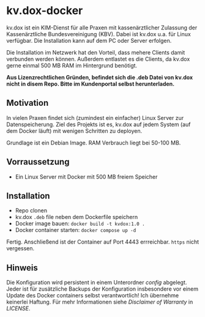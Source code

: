# kv.dox-docker
kv.dox ist ein KIM-Dienst für alle Praxen mit kassenärztlicher Zulassung der Kassenärztliche Bundesvereinigung (KBV). Dabei ist kv.dox u.a. für Linux verfügbar. Die Installation kann auf dem PC oder Server erfolgen.

Die Installation im Netzwerk hat den Vorteil, dass mehere Clients damit verbunden werden können. Außerdem entlastet es die Clients, da kv.dox gerne einmal 500 MB RAM im Hintergrund benötigt.

**Aus Lizenzrechtlichen Gründen, befindet sich die .deb Datei von kv.dox nicht in disem Repo. Bitte im Kundenportal selbst herunterladen.**

## Motivation
In vielen Praxen findet sich (zumindest ein einfacher) Linux Server zur Datenspeicherung. Ziel des Projekts ist es, kv.dox auf jedem System (auf dem Docker läuft) mit wenigen Schritten zu deployen.

Grundlage ist ein Debian Image. RAM Verbrauch liegt bei 50-100 MB.

## Vorraussetzung
- Ein Linux Server mit Docker mit 500 MB freiem Speicher

## Installation
- Repo clonen
- kv.dox `.deb` file neben dem Dockerfile speichern
- Docker image bauen: `docker build -t kvdox:1.0 .`
- Docker container starten: `docker compose up -d`

Fertig. Anschließend ist der Container auf Port 4443 errreichbar. `https` nicht vergessen.

## Hinweis
Die Konfiguration wird persistent in einem Unterordner *config* abgelegt. Jeder ist für zusätzliche Backups der Konfiguration insbesondere vor einem Update des Docker containers selbst verantwortlich! Ich übernehme keinerlei Haftung. Für mehr Informationen siehe *Disclaimer of Warranty* in *LICENSE*.
